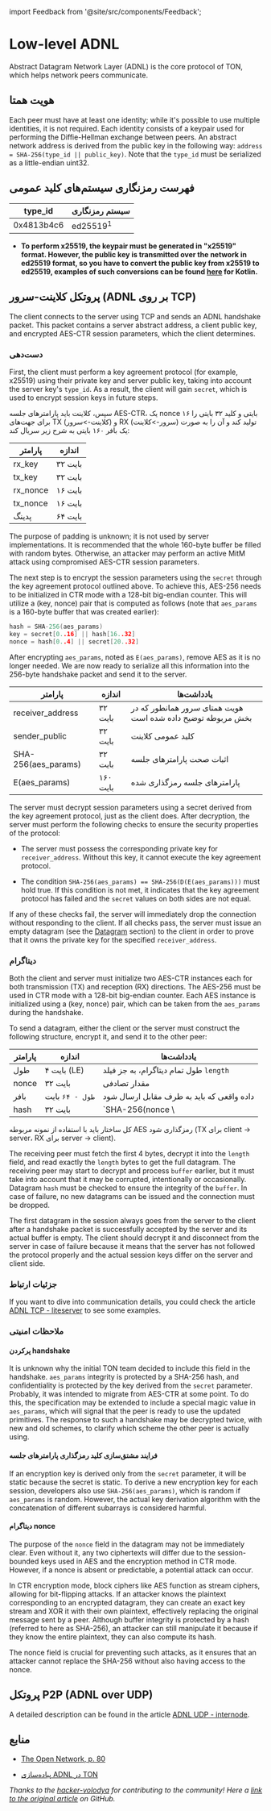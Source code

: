 import Feedback from '@site/src/components/Feedback';

# Low-level ADNL

Abstract Datagram Network Layer (ADNL) is the core protocol of TON, which helps network peers communicate.

## هویت همتا

Each peer must have at least one identity; while it's possible to use multiple identities, it is not required. Each identity consists of a keypair used for performing the Diffie-Hellman exchange between peers. An abstract network address is derived from the public key in the following way: `address = SHA-256(type_id || public_key)`. Note that the `type_id` must be serialized as a little-endian uint32.

## فهرست رمزنگاری سیستم‌های کلید عمومی

| type_id | سیستم رمزنگاری      |
| ---------------------------- | ------------------- |
| 0x4813b4c6                   | ed25519<sup>1</sup> |

- **To perform x25519, the keypair must be generated in "x25519" format. However, the public key is transmitted over the network in ed25519 format, so you have to convert the public key from x25519 to ed25519, examples of such conversions can be found [here](https://github.com/andreypfau/curve25519-kotlin/blob/f008dbc2c0ebc3ed6ca5d3251ffb7cf48edc91e2/src/commonMain/kotlin/curve25519/MontgomeryPoint.kt#L39) for Kotlin.**

## پروتکل کلاینت-سرور (ADNL بر روی TCP)

The client connects to the server using TCP and sends an ADNL handshake packet. This packet contains a server abstract address, a client public key, and encrypted AES-CTR session parameters, which the client determines.

### دست‌دهی

First, the client must perform a key agreement protocol (for example, x25519) using their private key and server public key, taking into account the server key's `type_id`. As a result, the client will gain `secret`, which is used to encrypt session keys in future steps.

سپس، کلاینت باید پارامترهای جلسه AES-CTR، یک nonce ۱۶ بایتی و کلید ۳۲ بایتی را برای جهت‌های TX (کلاینت->سرور) و RX (سرور->کلاینت) تولید کند و آن را به صورت یک بافر ۱۶۰ بایتی به شرح زیر سریال کند:

| پارامتر                       | اندازه  |
| ----------------------------- | ------- |
| rx_key   | ۳۲ بایت |
| tx_key   | ۳۲ بایت |
| rx_nonce | ۱۶ بایت |
| tx_nonce | ۱۶ بایت |
| پدینگ                         | ۶۴ بایت |

The purpose of padding is unknown; it is not used by server implementations. It is recommended that the whole 160-byte buffer be filled with random bytes. Otherwise, an attacker may perform an active MitM attack using compromised AES-CTR session parameters.

The next step is to encrypt the session parameters using the `secret` through the key agreement protocol outlined above. To achieve this, AES-256 needs to be initialized in CTR mode with a 128-bit big-endian counter. This will utilize a (key, nonce) pair that is computed as follows (note that `aes_params` is a 160-byte buffer that was created earlier):

```cpp
hash = SHA-256(aes_params)
key = secret[0..16] || hash[16..32]
nonce = hash[0..4] || secret[20..32]
```

After encrypting `aes_params`, noted as `E(aes_params)`, remove AES as it is no longer needed. We are now ready to serialize all this information into the 256-byte handshake packet and send it to the server.

| پارامتر                                                     | اندازه   | یادداشت‌ها                                                  |
| ----------------------------------------------------------- | -------- | ----------------------------------------------------------- |
| receiver_address                       | ۳۲ بایت  | هویت همتای سرور همانطور که در بخش مربوطه توضیح داده شده است |
| sender_public                          | ۳۲ بایت  | کلید عمومی کلاینت                                           |
| SHA-256(aes_params) | ۳۲ بایت  | اثبات صحت پارامترهای جلسه                                   |
| E(aes_params)       | ۱۶۰ بایت | پارامترهای جلسه رمزگذاری شده                                |

The server must decrypt session parameters using a secret derived from the key agreement protocol, just as the client does. After decryption, the server must perform the following checks to ensure the security properties of the protocol:

- The server must possess the corresponding private key for `receiver_address`. Without this key, it cannot execute the key agreement protocol.

- The condition `SHA-256(aes_params) == SHA-256(D(E(aes_params)))` must hold true. If this condition is not met, it indicates that the key agreement protocol has failed and the `secret` values on both sides are not equal.

If any of these checks fail, the server will immediately drop the connection without responding to the client. If all checks pass, the server must issue an empty datagram (see the [Datagram](#datagram) section) to the client in order to prove that it owns the private key for the specified `receiver_address`.

### دیتاگرام

Both the client and server must initialize two AES-CTR instances each for both transmission (TX) and reception (RX) directions. The AES-256 must be used in CTR mode with a 128-bit big-endian counter. Each AES instance is initialized using a (key, nonce) pair, which can be taken from the `aes_params` during the handshake.

To send a datagram, either the client or the server must construct the following structure, encrypt it, and send it to the other peer:

| پارامتر | اندازه                         | یادداشت‌ها                                |
| ------- | ------------------------------ | ----------------------------------------- |
| طول     | ۴ بایت (LE) | طول تمام دیتاگرام، به جز فیلد `length`    |
| nonce   | ۳۲ بایت                        | مقدار تصادفی                              |
| بافر    | `طول - ۶۴` بایت                | داده واقعی که باید به طرف مقابل ارسال شود |
| hash    | ۳۲ بایت                        | \`SHA-256(nonce \\   |

کل ساختار باید با استفاده از نمونه مربوطه AES رمزگذاری شود (TX برای client -> server، RX برای server -> client).

The receiving peer must fetch the first 4 bytes, decrypt it into the `length` field, and read exactly the `length` bytes to get the full datagram. The receiving peer may start to decrypt and process `buffer` earlier, but it must take into account that it may be corrupted, intentionally or occasionally. Datagram `hash` must be checked to ensure the integrity of the `buffer`. In case of failure, no new datagrams can be issued and the connection must be dropped.

The first datagram in the session always goes from the server to the client after a handshake packet is successfully accepted by the server and its actual buffer is empty. The client should decrypt it and disconnect from the server in case of failure because it means that the server has not followed the protocol properly and the actual session keys differ on the server and client side.

### جزئیات ارتباط

If you want to dive into communication details, you could check the article [ADNL TCP - liteserver](/v3/documentation/network/protocols/adnl/adnl-tcp) to see some examples.

### ملاحظات امنیتی

#### پرکردن handshake

It is unknown why the initial TON team decided to include this field in the handshake. `aes_params` integrity is protected by a SHA-256 hash, and confidentiality is protected by the key derived from the `secret` parameter. Probably, it was intended to migrate from AES-CTR at some point. To do this, the specification may be extended to include a special magic value in `aes_params`, which will signal that the peer is ready to use the updated primitives. The response to such a handshake may be decrypted twice, with new and old schemes, to clarify which scheme the other peer is actually using.

#### فرایند مشتق‌سازی کلید رمزگذاری پارامترهای جلسه

If an encryption key is derived only from the `secret` parameter, it will be static because the secret is static. To derive a new encryption key for each session, developers also use `SHA-256(aes_params)`, which is random if `aes_params` is random. However, the actual key derivation algorithm with the concatenation of different subarrays is considered harmful.

#### دیتاگرام nonce

The purpose of the `nonce` field in the datagram may not be immediately clear. Even without it, any two ciphertexts will differ due to the session-bounded keys used in AES and the encryption method in CTR mode. However, if a nonce is absent or predictable, a potential attack can occur.

In CTR encryption mode, block ciphers like AES function as stream ciphers, allowing for bit-flipping attacks. If an attacker knows the plaintext corresponding to an encrypted datagram, they can create an exact key stream and XOR it with their own plaintext, effectively replacing the original message sent by a peer. Although buffer integrity is protected by a hash (referred to here as SHA-256), an attacker can still manipulate it because if they know the entire plaintext, they can also compute its hash.

The nonce field is crucial for preventing such attacks, as it ensures that an attacker cannot replace the SHA-256 without also having access to the nonce.

## پروتکل P2P (ADNL over UDP)

A detailed description can be found in the article [ADNL UDP - internode](/v3/documentation/network/protocols/adnl/adnl-udp).

## منابع

- [The Open Network, p. 80](https://ton.org/whitepaper.pdf#80)

- [پیاده‌سازی ADNL در TON](https://github.com/ton-blockchain/ton/tree/master/adnl)

_Thanks to the [hacker-volodya](https://github.com/hacker-volodya) for contributing to the community!_
_Here a [link to the original article](https://github.com/tonstack/ton-docs/tree/main/ADNL) on GitHub._ <Feedback />

